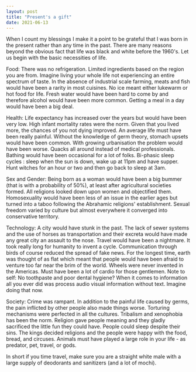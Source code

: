 ```yaml
---
layout: post
title: "Present's a gift"
date: 2021-06-13
---
```


When I count my blessings I make it a point to be grateful that I was born in the present rather than any time in the past. There are many reasons 
beyond the obvious fact that life was black and white before the 1960's. Let us begin with the basic necessities of life. 

Food: There was no refrigeration. Limited ingredients based on the region you are from. Imagine living your whole life not experiencing an entire spectrum 
of taste. In the absence of industrial scale farming, meats and fish would have been a rarity in most cuisines. No ice meant either lukewarm or hot food for life.
Fresh water would have been hard to come by and therefore alcohol would have been more common. Getting a meal in a day would have been a big deal.

Health: Life expectancy has increased over the years but would have been very low. High infant mortality rates were the norm. Given that you lived more, the chances of 
you not dying improved. An average life must have been really painful. Without the knowledge of germ theory, stomach upsets would have been common. With growing urbanisation
the problem would have been worse. Quacks all around instead of medical professionals. Bathing would have been occasional for a lot of folks. Bi-phasic sleep cycles :
sleep when the sun is down, wake up at 11pm and have supper. Hunt witches for an hour or two and then go back to sleep at 3am.  

Sex and Gender: Being born as a woman would have been a big bummer (that is with a probability of 50%), at least after agricultural societies formed. All religions looked down upon women and objectified them. 
Homosexuality would have been less of an issue in the earlier ages but turned into a taboo following the Abrahamic religions' establishment. Sexual freedom varied 
by culture but almost everywhere it converged into conservative territory.

Technology: A city would have stunk in the past. The lack of sewer systems and the use of horses as transportation and their excreta would have made any great 
city an assault to the nose. Travel would have been a nightmare. It took really long for humanity to invent a cycle. Communication through birds of course reduced 
the spread of fake news. For the longest time, earth was thought of as flat which meant that people would have been afraid to venture too far near the brim of the world.
Wheels were never invented in the Americas. Must have been a lot of cardio for those gentlemen. Note to self: No toothpaste and poor dental hygiene? When it comes to
information all you ever did was process audio visual information without text. Imagine doing that now.

Society: Crime was rampant. In addition to the painful life caused by germs, the pain inflicted by other people also made things worse. Torturing mechanisms were perfected
in all the cultures. Tribalism and xenophobia has been the norm. Religion gave people meaning and they gladly sacrificed the little fun they could have. People 
could sleep despite their sins. The kings decided religions and the people were happy with the food, bread, and circuses. Animals must have played a large role in your
life - as predator, pet, travel, or gods.  

In short if you time travel, make sure you are a straight white male with a large supply of deodorants and sanitizers (and a lot of mochi). 
